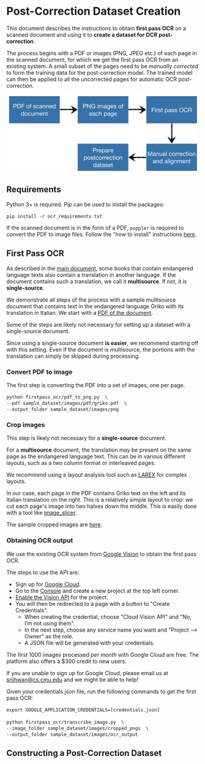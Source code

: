# Post-Correction Dataset Creation

This document describes the instructions to obtain **first pass OCR** on a scanned document and using it to **create a dataset for OCR post-correction**. 

The process begins with a PDF or images (PNG, JPEG etc.) of each page in the scanned document, for which we get the first pass OCR from an existing system. A small subset of the pages need to be *manually corrected* to form the training data for the post-correction model. The trained model can then be applied to all the uncorrected pages for automatic OCR post-correction.

<div align="center"><img alt="First pass OCR transcription" width="500px" src="docs/dataset_pipeline.png"></div>

## Requirements

Python 3+ is required. Pip can be used to install the packages:

```
pip install -r ocr_requirements.txt
```

If the scanned document is in the form of a PDF, `poppler` is required to convert the PDF to image files. Follow the "how to install" instructions [here](https://github.com/Belval/pdf2image/blob/master/README.md).


## First Pass OCR

As described in the [main document](README.md), some books that contain endangered language texts also contain a translation in another language. If the document contains such a translation, we call it **multisource**. If not, it is **single-source**.

We demonstrate all steps of the process with a sample multisource document that contains text in the endangered language Griko with its translation in Italian. We start with a [PDF of the document](sample_dataset/images/pdf/griko.pdf).

Some of the steps are likely not necessary for setting up a dataset with a single-source document. 

Since using a single-source document **is easier**, we recommend starting off with this setting. Even if the document is multisource, the portions with the translation can simply be skipped during processing. 

### Convert PDF to image

The first step is converting the PDF into a set of images, one per page.

```
python firstpass_ocr/pdf_to_png.py  \
--pdf sample_dataset/images/pdf/griko.pdf  \
--output_folder sample_dataset/images/png
```

### Crop images

This step is likely not necessary for a **single-source** document.

For a **multisource** document, the translation may be present on the same page as the endangered language text. This can be in various different layouts, such as a two column format or interleaved pages.

We recommend using a layout analysis tool such as [LAREX](https://github.com/OCR4all/LAREX) for complex layouts.

In our case, each page in the PDF contains Griko text on the left and its Italian translation on the right. This is a relatively simple layout to crop: we cut each page's image into two halves down the middle. This is easily done with a tool like [image_slicer](https://github.com/samdobson/image_slicer). 

The sample cropped images are [here](/sample_dataset/images/cropped_pngs).

### Obtaining OCR output

We use the existing OCR system from [Google Vision](https://cloud.google.com/vision/) to obtain the first pass OCR.

The steps to use the API are:
- Sign up for [Google Cloud](https://cloud.google.com/).
- Go to the [Console](https://console.cloud.google.com/home) and create a new project at the top left corner.
- [Enable the Vision API](https://console.cloud.google.com/apis/library/vision.googleapis.com) for the project.
- You will then be redirected to a page with a button to "Create Credentials".
    - When creating the credential, choose "Cloud Vision API" and "No, I’m not using them".
    - In the next step, choose any service name you want and "Project --> Owner" as the role.
    - A JSON file will be generated with your credentials.

The first 1000 images processed *per month* with Google Cloud are free. The platform also offers a $300 credit to new users.

If you are unable to sign up for Google Cloud, please email us at srijhwan@cs.cmu.edu and we might be able to help!

Given your credentials json file, run the following commands to get the first pass OCR:

```
export GOOGLE_APPLICATION_CREDENTIALS=[credentials.json]

python firstpass_ocr/transcribe_image.py  \
--image_folder sample_dataset/images/cropped_pngs  \
--output_folder sample_dataset/images/ocr_output
```

## Constructing a Post-Correction Dataset
